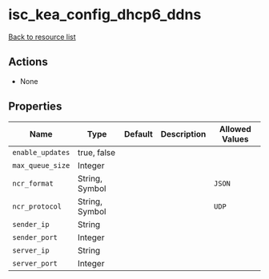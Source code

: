 # isc_kea_config_dhcp6_ddns

[Back to resource list](../README.md#resources)

## Actions

- None

## Properties

| Name             | Type           | Default | Description | Allowed Values |
| ---------------- | -------------- | ------- | ----------- | -------------- |
| `enable_updates` | true, false    |         |             |                |
| `max_queue_size` | Integer        |         |             |                |
| `ncr_format`     | String, Symbol |         |             | `JSON`         |
| `ncr_protocol`   | String, Symbol |         |             | `UDP`          |
| `sender_ip`      | String         |         |             |                |
| `sender_port`    | Integer        |         |             |                |
| `server_ip`      | String         |         |             |                |
| `server_port`    | Integer        |         |             |                |
